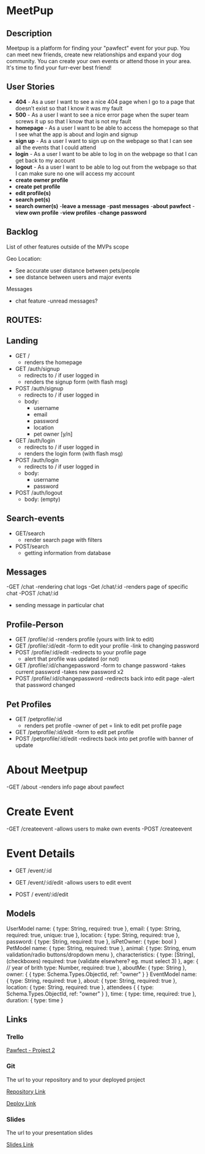 
# MeetPup   

## Description

Meetpup is a platform for finding your "pawfect" event for your pup. You can meet new friends, create new relationships and expand your dog community. You can create your own events or attend those in your area. It's time to find your furr-ever best friend! 
 
## User Stories

- **404** - As a user I want to see a nice 404 page when I go to a page that doesn’t exist so that I know it was my fault 
- **500** - As a user I want to see a nice error page when the super team screws it up so that I know that is not my fault
- **homepage** - As a user I want to be able to access the homepage so that I see what the app is about and login and signup
- **sign up** - As a user I want to sign up on the webpage so that I can see all the events that I could attend
- **login** - As a user I want to be able to log in on the webpage so that I can get back to my account
- **logout** - As a user I want to be able to log out from the webpage so that I can make sure no one will access my account
- **create owner profile**
- **create pet profile**
- **edit profile(s)**
- **search pet(s)**
- **search owner(s)**
-**leave a message**
-**past messages**
-**about pawfect**
-**view own profile**
-**view profiles**
-**change password**

## Backlog

List of other features outside of the MVPs scope

Geo Location:
- See accurate user distance between pets/people
- see distance between users and major events


Messages
- chat feature 
  -unread messages?
  

## ROUTES:

## Landing
- GET / 
  - renders the homepage
- GET /auth/signup
  - redirects to / if user logged in
  - renders the signup form (with flash msg)
- POST /auth/signup
  - redirects to / if user logged in
  - body:
    - username
    - email
    - password
    - location
    - pet owner [y/n]
- GET /auth/login
  - redirects to / if user logged in
  - renders the login form (with flash msg)
- POST /auth/login
  - redirects to / if user logged in
  - body:
    - username
    - password
- POST /auth/logout
  - body: (empty)

## Search-events
- GET/search
  - render search page with filters 
- POST/search
  - getting information from database
 
 ## Messages
 -GET /chat
  -rendering chat logs 
 -Get /chat/:id
  -renders page of specific chat
 -POST /chat/:id
  - sending message in particular chat 
  
## Profile-Person
  - GET /profile/:id
    -renders profile (yours with link to edit)
  - GET /profile/:id/edit
    -form to edit your profile 
    -link to changing password 
  - POST /profile/:id/edit
    -redirects to your profile page 
    - alert that profile was updated (or not)
  - GET /profile/:id/changepassword
    -form to change password
      -takes current password 
      -takes new password x2
  - POST /profile/:id/changepassword
    -redirects back into edit page 
    -alert that password changed 
    
## Pet Profiles
  
  - GET /petprofile/:id
    - renders pet profile 
      -owner of pet = link to edit pet profile page 
  - GET /petprofile/:id/edit
    -form to edit pet profile
  - POST /petprofile/:id/edit
    -redirects back into pet profile with banner of update 
  
  # About Meetpup
  -GET /about 
    -renders info page about pawfect

# Create Event
  -GET /createevent
    -allows users to make own events
  -POST /createevent


# Event Details 
- GET /event/:id
- GET /event/:id/edit
    -allows users to edit event

- POST / event/:id/edit

  
  
## Models

UserModel
    name: {
        type: String,
        required: true
    },
    email: {
        type: String,
        required: true,
        unique: true
    },
    location: {
        type: String,
        required: true
    },
    password: {
        type: String,
        required: true
    },
    isPetOwner: {
        type: bool
    }
PetModel
    name: {
        type: String,
        required: true
    },
    animal: {
        type: String,
        enum validation/radio buttons/dropdown menu
    },
    characteristics: {
        type: [String], (checkboxes)
        required: true (validate elsewhere? eg. must select 3) 
    },
    age: { // year of brith
        type: Number,
        required: true
    },
    aboutMe: {
        type: String
    },
    owner: {
        {
            type: Schema.Types.ObjectId, 
            ref: "owner"
        }
    }
EventModel
    name: {
      type: String,
      required: true
    },
    about: {
      type: String,
      required: true
    },
    location: {
      type: String,
      required: true
    },
    attendees {
        {
            type: Schema.Types.ObjectId, 
            ref: "owner"
        }
    },
    time: {
      type: time, 
      required: true 
    },
    duration: {
      type: time
    }

## Links

### Trello

[Pawfect - Project 2](https://trello.com/b/l5er81CT/pawfect-project-2)

### Git

The url to your repository and to your deployed project

[Repository Link](http://github.com)

[Deploy Link](http://heroku.com)

### Slides

The url to your presentation slides

[Slides Link](http://slides.com)
